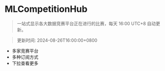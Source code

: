 # MLCompetitionHub

> 一站式显示各大数据竞赛平台正在进行的比赛，每天 16:00 UTC+8 自动更新。
  
> 更新时间: 2024-08-26T16:00:00+0800 

* 多家竞赛平台
* 多种订阅方式
* 下拉查看更多